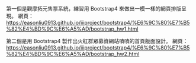 第一個是觀摩拓元售票系統，練習用 Bootstrap4 來做出一模一樣的網頁排版呈現。
網頁：
https://easonliu0913.github.io/iiiproject/bootstrap4/%E6%9C%80%E7%B5%82%E4%BD%9C%E6%A5%AD/bootstrap_hw1.html

第二個是用 Bootstrap4 製作出火紅群眾募資網站嘖嘖的首頁版面設計。
網頁：
https://easonliu0913.github.io/iiiproject/bootstrap4/%E6%9C%80%E7%B5%82%E4%BD%9C%E6%A5%AD/bootstrap_hw2.html
